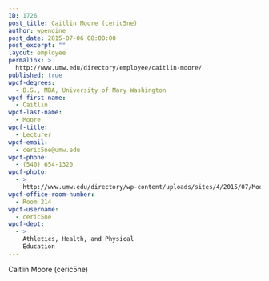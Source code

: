 ```yaml
---
ID: 1726
post_title: Caitlin Moore (ceric5ne)
author: wpengine
post_date: 2015-07-06 08:00:00
post_excerpt: ""
layout: employee
permalink: >
  http://www.umw.edu/directory/employee/caitlin-moore/
published: true
wpcf-degrees:
  - B.S., MBA, University of Mary Washington
wpcf-first-name:
  - Caitlin
wpcf-last-name:
  - Moore
wpcf-title:
  - Lecturer
wpcf-email:
  - ceric5ne@umw.edu
wpcf-phone:
  - (540) 654-1320
wpcf-photo:
  - >
    http://www.umw.edu/directory/wp-content/uploads/sites/4/2015/07/Moore-Caitlin13.jpg
wpcf-office-room-number:
  - Room 214
wpcf-username:
  - ceric5ne
wpcf-dept:
  - >
    Athletics, Health, and Physical
    Education
---
```

Caitlin Moore (ceric5ne)